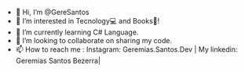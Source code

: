 - 👋 Hi, I’m @GereSantos
- 👀 I’m interested in Tecnology💻 and Books📕!
- 🌱 I’m currently learning C# Language.
- 💞️ I’m looking to collaborate on sharing my code.
- 📫 How to reach me : Instagram: Geremias.Santos.Dev | My linkedin: Geremias Santos Bezerra|

<!---
GereSantos/GereSantos is a ✨ special ✨ repository because its `README.md` (this file) appears on your GitHub profile.
You can click the Preview link to take a look at your changes.
--->
